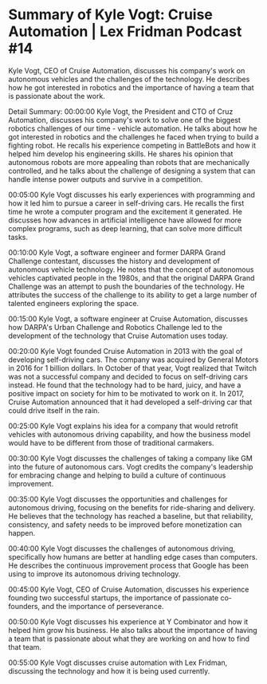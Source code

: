 # Summary of Kyle Vogt: Cruise Automation | Lex Fridman Podcast #14

Kyle Vogt, CEO of Cruise Automation, discusses his company's work on autonomous vehicles and the challenges of the technology. He describes how he got interested in robotics and the importance of having a team that is passionate about the work.

Detail Summary: 
00:00:00
Kyle Vogt, the President and CTO of Cruz Automation, discusses his company's work to solve one of the biggest robotics challenges of our time - vehicle automation. He talks about how he got interested in robotics and the challenges he faced when trying to build a fighting robot. He recalls his experience competing in BattleBots and how it helped him develop his engineering skills. He shares his opinion that autonomous robots are more appealing than robots that are mechanically controlled, and he talks about the challenge of designing a system that can handle intense power outputs and survive in a competition.

00:05:00
Kyle Vogt discusses his early experiences with programming and how it led him to pursue a career in self-driving cars. He recalls the first time he wrote a computer program and the excitement it generated. He discusses how advances in artificial intelligence have allowed for more complex programs, such as deep learning, that can solve more difficult tasks.

00:10:00
Kyle Vogt, a software engineer and former DARPA Grand Challenge contestant, discusses the history and development of autonomous vehicle technology. He notes that the concept of autonomous vehicles captivated people in the 1980s, and that the original DARPA Grand Challenge was an attempt to push the boundaries of the technology. He attributes the success of the challenge to its ability to get a large number of talented engineers exploring the space.

00:15:00
Kyle Vogt, a software engineer at Cruise Automation, discusses how DARPA's Urban Challenge and Robotics Challenge led to the development of the technology that Cruise Automation uses today.

00:20:00
Kyle Vogt founded Cruise Automation in 2013 with the goal of developing self-driving cars. The company was acquired by General Motors in 2016 for 1 billion dollars. In October of that year, Vogt realized that Twitch was not a successful company and decided to focus on self-driving cars instead. He found that the technology had to be hard, juicy, and have a positive impact on society for him to be motivated to work on it. In 2017, Cruise Automation announced that it had developed a self-driving car that could drive itself in the rain.

00:25:00
Kyle Vogt explains his idea for a company that would retrofit vehicles with autonomous driving capability, and how the business model would have to be different from those of traditional carmakers.

00:30:00
Kyle Vogt discusses the challenges of taking a company like GM into the future of autonomous cars. Vogt credits the company's leadership for embracing change and helping to build a culture of continuous improvement.

00:35:00
Kyle Vogt discusses the opportunities and challenges for autonomous driving, focusing on the benefits for ride-sharing and delivery. He believes that the technology has reached a baseline, but that reliability, consistency, and safety needs to be improved before monetization can happen.

00:40:00
Kyle Vogt discusses the challenges of autonomous driving, specifically how humans are better at handling edge cases than computers. He describes the continuous improvement process that Google has been using to improve its autonomous driving technology.

00:45:00
Kyle Vogt, CEO of Cruise Automation, discusses his experience founding two successful startups, the importance of passionate co-founders, and the importance of perseverance.

00:50:00
Kyle Vogt discusses his experience at Y Combinator and how it helped him grow his business. He also talks about the importance of having a team that is passionate about what they are working on and how to find that team.

00:55:00
Kyle Vogt discusses cruise automation with Lex Fridman, discussing the technology and how it is being used currently.

